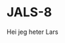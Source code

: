 # JALS-8
Hei jeg heter Lars
<!-- 1. Hva gjør du akkurat nå? -->

<!-- 2. Finner du kvalitet i det? -->

<!-- 3. Hvorfor / hvorfor ikke? -->
